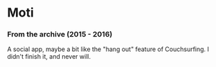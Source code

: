 # Moti
### From the archive (2015 - 2016)

A social app, maybe a bit like the "hang out" feature of Couchsurfing. I didn't finish it, and never will.
